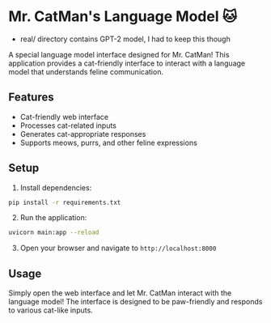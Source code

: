 # Mr. CatMan's Language Model 🐱

- real/ directory contains GPT-2 model, I had to keep this though 

A special language model interface designed for Mr. CatMan! This application provides a cat-friendly interface to interact with a language model that understands feline communication.

## Features

- Cat-friendly web interface
- Processes cat-related inputs
- Generates cat-appropriate responses
- Supports meows, purrs, and other feline expressions

## Setup

1. Install dependencies:
```bash
pip install -r requirements.txt
```

2. Run the application:
```bash
uvicorn main:app --reload
```

3. Open your browser and navigate to `http://localhost:8000`

## Usage

Simply open the web interface and let Mr. CatMan interact with the language model! The interface is designed to be paw-friendly and responds to various cat-like inputs. 
